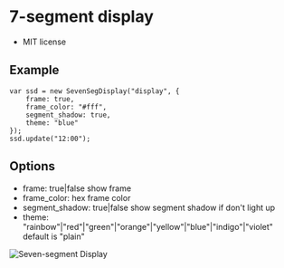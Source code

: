# 7-segment display
- MIT license

Example
-------

```
var ssd = new SevenSegDisplay("display", {
	frame: true,
	frame_color: "#fff",
	segment_shadow: true,
	theme: "blue"
});
ssd.update("12:00");
```

Options
-------

* frame: true|false show frame
* frame_color: hex frame color
* segment_shadow: true|false show segment shadow if don't light up
* theme: "rainbow"|"red"|"green"|"orange"|"yellow"|"blue"|"indigo"|"violet" default is "plain"

![Seven-segment Display](https://raw.github.com/PuffyCoffee/Seven-segment-display/master/ssd.png "Seven-segment display")
